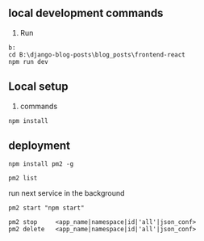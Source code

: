 ## local development commands
1. Run
```
b:
cd B:\django-blog-posts\blog_posts\frontend-react
npm run dev
```


## Local setup
1. commands
```
npm install
```


## deployment
```
npm install pm2 -g
```
```
pm2 list
```
run next service in the background
```
pm2 start "npm start"
```
```
pm2 stop     <app_name|namespace|id|'all'|json_conf>
pm2 delete   <app_name|namespace|id|'all'|json_conf>
```